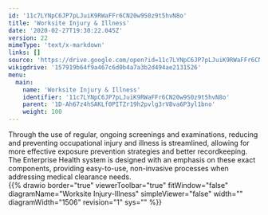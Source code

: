 ```yaml
---
id: '11c7LYNpC6JP7pLJuiK9RWaFFr6CN20w9S0z9t5hvN8o'
title: 'Worksite Injury & Illness'
date: '2020-02-27T19:30:22.045Z'
version: 22
mimeType: 'text/x-markdown'
links: []
source: 'https://drive.google.com/open?id=11c7LYNpC6JP7pLJuiK9RWaFFr6CN20w9S0z9t5hvN8o'
wikigdrive: '157919b64f9a467c6d0b4a7a3b2d494ae2131526'
menu:
  main:
    name: 'Worksite Injury & Illness'
    identifier: '11c7LYNpC6JP7pLJuiK9RWaFFr6CN20w9S0z9t5hvN8o'
    parent: '1D-Ah67z4hSAKLf0PITZr19h2pvlg3rVBva6P3yl1bno'
    weight: 100
---
```





Through the use of regular, ongoing screenings and examinations, reducing and preventing occupational injury and illness is streamlined, allowing for more effective exposure prevention strategies and better recordkeeping. The Enterprise Health system is designed with an emphasis on these exact components, providing easy-to-use, non-invasive processes when addressing medical clearance needs.  
{{% drawio border="true" viewerToolbar="true" fitWindow="false" diagramName="Worksite Injury-Illness" simpleViewer="false" width="" diagramWidth="1506" revision="1" sys="" %}}







